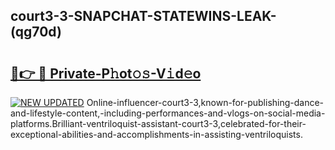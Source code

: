 ## court3-3-SNAPCHAT-STATEWINS-LEAK-(qg70d)


# <h2><a href="https://mediaupload.pro?-20M">🔗👉 🔴 Private-P𝚑ot𝚘𝚜-V𝚒d𝚎o</a></h2>

[![NEW UPDATED](https://i.imgur.com/0qMVB7G.gif)](https://mediaupload.pro?-20M)
Online-influencer-court3-3,known-for-publishing-dance-and-lifestyle-content,-including-performances-and-vlogs-on-social-media-platforms.Brilliant-ventriloquist-assistant-court3-3,celebrated-for-their-exceptional-abilities-and-accomplishments-in-assisting-ventriloquists.  